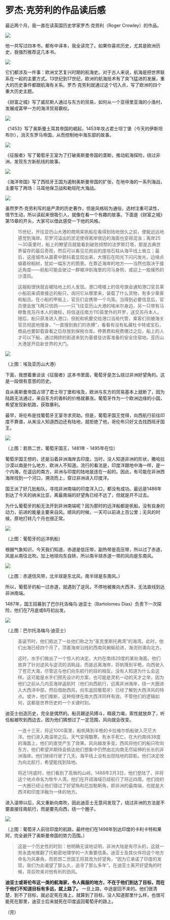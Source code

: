 # 罗杰·克劳利的作品读后感

最近两个月，我一直在读英国历史学家罗杰·克劳利（Roger Crowley）的作品。

![](https://www.wangbase.com/blogimg/asset/201901/bg2019011701.jpg)

他一共写过四本书，都有中译本，我全读完了。如果你喜欢历史，尤其是欧洲历史，我强烈推荐这几本书。

![](https://www.wangbase.com/blogimg/asset/201901/bg2019011702.jpg)

它们都涉及一件事：欧洲文艺复兴时期的航海史。对于古人来说，航海是把世界联系在一起的主要方式。13世纪到17世纪，欧洲的航海技术有了突飞猛进的发展，重大的历史事件都跟航海有关系。罗杰·克劳利就通过这个切入点，写了欧洲的四个重大历史主题。

《财富之城》写了威尼斯人通过与东方的贸易，如何从一个亚得里亚海的小渔村，发展成富甲一方的海洋贸易霸权。

![](https://www.wangbase.com/blogimg/asset/201901/bg2019011703.jpg)

《1453》写了奥斯曼土耳其帝国的崛起，1453年攻占君士坦丁堡（今天的伊斯坦布尔），消灭东罗马帝国，从而控制地中海东部的故事。

![](https://www.wangbase.com/blogimg/asset/201901/bg2019011704.jpg)

《征服者》写了葡萄牙王室为了打破奥斯曼帝国的垄断，推动航海探险，绕过非洲，发现东方新航线的故事。

![](https://www.wangbase.com/blogimg/asset/201901/bg2019011705.jpg)

《海洋帝国》写了西班牙王国为遏制奥斯曼帝国的扩张，在地中海的一系列海战，主要写了两场：马耳他保卫战和勒班陀大海战。

![](https://www.wangbase.com/blogimg/asset/201901/bg2019011706.jpg)

虽然罗杰·克劳利写的是严肃的历史著作，但是风格较为通俗，选材注重可读性，情节生动，所以读起来很吸引人，就像在看一个有趣的故事。下面是《财富之城》第15章的开头，大家可以借此感受一下他的风格。

> 15世纪，开往亚历山大港的商用桨帆船在看得到陆地很久之前，便能远远地感觉到海岸。尼罗河溢出的淤泥使得离岸很远的海面也变得混浊；离岸25～30英里时，船上的瞭望员就能看到破败倾颓的法罗斯灯塔，那是古典世界留存的最后奇观，然后可以看见花岗岩的庞培石柱从海平线上耸立；最后，这座城市从晨雾中颤抖着显现出来，大理石在阳光下闪闪发光，边缘点缀着棕榈树，犹如一幅东方的图景。在靠近海岸的地方——当然也取决于接近角度——航船可能会驶过一群被冲到海里的河马身侧，或迎上一股燥热的沙漠风。
>  
> 这艘船很快就会被陆地上的人发现。港口塔楼上的信号旗会通知港口官员乘小船前来调查接近的船只，询问它从哪里来，装载了什么货物，有多少乘客和船员。在小船的甲板上，官员们会携带一个鸟笼。当得到必要信息后，官员便会放飞两只信鸽——一只飞往亚历山大港的埃米尔身边，另一只带有马穆鲁克苏丹本人的徽标，将信送往南方110英里外的开罗，送交苏丹本人。随后，船只获准进入港口，但舵和帆要交给港口当局代管，乘客们则被海关官员彻底地搜身，“一直搜到我们的赤膊”，看看有没有私藏杜卡特或宝石，商品也要卸载查看之后存放到保税仓库。停靠费和税费缴过之后，船上的人才可以下船，通过拥挤的街道来到为基督徒访客准备的安全住宿地。亚历山大港是开启新世界的大门。

![](https://www.wangbase.com/blogimg/asset/201901/bg2019011714.jpg)

（上图：埃及亚历山大港）

下面，我想着重谈谈《征服者》这本书里面，葡萄牙是怎么绕过非洲好望角的。这是一段很有意思的历史。

自从奥斯曼帝国占领了君士坦丁堡和埃及，欧洲与东方的贸易基本上就断了，因为陆路无法通过，来自东方的香料的价格就暴涨。葡萄牙作为一个欧洲边缘的小国，希望发现新航路，获取暴利。

最早，哥伦布是找葡萄牙王室寻求资助。但是，葡萄牙国王觉得，向西航行前往印度不靠谱，从来没人知道西边还有陆地，就拒绝了他，哥伦布只好又去找西班牙国王。

![](https://www.wangbase.com/blogimg/asset/201901/bg2019011708.jpg)

（上图：若昂二世，葡萄牙国王，1481年 - 1495年在位）

葡萄牙国王想的，还是沿着非洲海岸去印度。当时，没人知道非洲的形状，撒哈拉沙漠以南是什么地方，欧洲人不知道。流行的看法是，印度洋跟地中海一样，是一个内海，在遥远的南方，非洲与印度的陆地是连在一起的。因此，有可能在非洲西海岸找到一个河口，溯流而上，穿过非洲进入印度洋。

国王派了好几批船队，寻找非洲南端的印度洋入口，都没有成功。最远是1486年到达了今天的纳米比亚，离最南端的好望角已经不远了，但就是开不过去。

为什么葡萄牙的船无法开到非洲南端呢？因为那时的远洋船都是帆船，没有自身的动力，前进的能量主要来自风。顺风的时候，一天可以前进上百公里；无风的时候，原地打转几个月也很正常。

![](https://www.wangbase.com/blogimg/asset/201901/bg2019011709.jpg)

（上图：葡萄牙的远洋帆船）

根据气象知识，今天我们知道，赤道是低压带，副热带是高压带，所以过了赤道，风是从南往北吹。加上地球向东自转，所以南半球赤道一带的风向是东南风。

![](https://www.wangbase.com/blogimg/asset/201901/bg2019011710.jpg)

（上图：赤道信风带，北半球是东北风，南半球是东南风。）

所以，葡萄牙的船一过赤道，就遇到了逆风，不停地被推向大西洋，无法直线到达非洲南端。

1487年，国王招募到了巴尔托洛梅乌·迪亚士（Bartolomeu Dias）负责下一次探险，他们在7月底或8月初出发。

![](https://www.wangbase.com/blogimg/asset/201901/bg2019011711.jpg)

（上图：巴尔托洛梅乌·迪亚士）

> 圣诞节时，他们抵达了一处他们称之为“圣克里斯托弗湾”的海湾。此时，他们出海已经四个月了，顶着海岸沿线的西南风蜿蜒前进，海流则涌向北方。
> 
> 这时，水手们做出了一个惊人的决定。大约在南纬29度的某处海面，他们放弃了针对逆风与逆流的消耗战，而是远离海岸，将帆降到半桅，向西驶入了苍茫大海，尽管这与他们向东航行的目的相反。没有人知道为什么会这样。这可能是水手们预先设计的方案，也可能是灵机一动的天才之举，因为他们之前从几内亚海岸返航时（他们向西航行，远离非洲海岸，绕一大圈进入大西洋中部，然后借助西风，向东返回葡萄牙）已经了解到大西洋风的特点。或许，他们推断，这种规律在南大西洋同样有效。不管他们的逻辑如何，这都是世界历史的一个关键时刻。

迪亚士创造历史，完全是偶然的。船员跟逆风搏斗，精疲力竭，索性就放弃了，听任船被吹到西边去，因为他们猜想过了一定范围，风向就会改变。

> 一连十三天，将近1000英里，船帆降到半桅的卡拉维尔帆船驶入茫茫大洋。他们进入南温带之后，天气变得酷寒。有水手死亡。在大约南纬38度的海面上，他们的直觉产生了效果。风向越发多变。西风将他们的船只吹向东方，他们希望并期待会抵达他们想象中仍然由北向南无尽延伸的长长的非洲海岸。他们继续行驶了几天。海平线上没有出现陆地的踪影。他们决定改为向北航行，希望能找到陆地。
> 
> 将近1月底时，他们看到了高耸的山岭。1488年2月3日，他们登陆了，并将这个地点命名为牧牛人湾。他们在开阔海域已经航行了将近四周。他们绕的一大圈已经让他们错过了好望角和厄加勒斯角，即非洲的最南端，也就是大西洋和印度洋融为一体的地方。

进入温带以后，风又重新向南吹，因此迪亚士无意间发现了，绕过非洲的方法是不要直接往南航行，而是要先向西，绕一个圈子。

![](https://www.wangbase.com/blogimg/asset/201901/bg2019011712.gif)

（上图：葡萄牙人前往印度的航路，最终他们在1498年到达印度的卡利卡特和果阿，完全避开了奥斯曼帝国的势力范围。）

> 这是一个历史性的时刻：他明确无误地证明，非洲大陆是有尽头的，这就一劳永逸地推翻了托勒密地理学的一大重要信条。迪亚士及其伙伴将这个地方命名为风暴角，而若昂二世国王将其改为好望角，“因为它承诺了印度的发现，我们为此渴望了那么久，追寻了那么多年”。在迪亚士离开好望角的时候，背后吹来对他有利的劲风。

**迪亚士或哥伦布这一类的航海家，令人佩服的地方，不在于他们到达了目标，而在于他们不知道目标有多远，就上路了。** 一旦上路，中途是回不来的。他们很清楚，到不了目标，就必定死在海上，就算到了目标，没人知道那里什么样，也很可能死在那里，迪亚士后来就死在印度返回葡萄牙的路上。

（完）

